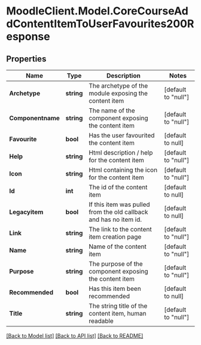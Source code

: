 # MoodleClient.Model.CoreCourseAddContentItemToUserFavourites200Response

## Properties

Name | Type | Description | Notes
------------ | ------------- | ------------- | -------------
**Archetype** | **string** | The archetype of the module exposing the content item | [default to "null"]
**Componentname** | **string** | The name of the component exposing the content item | [default to "null"]
**Favourite** | **bool** | Has the user favourited the content item | [default to null]
**Help** | **string** | Html description / help for the content item | [default to "null"]
**Icon** | **string** | Html containing the icon for the content item | [default to "null"]
**Id** | **int** | The id of the content item | [default to null]
**Legacyitem** | **bool** | If this item was pulled from the old callback and has no item id. | [default to null]
**Link** | **string** | The link to the content item creation page | [default to "null"]
**Name** | **string** | Name of the content item | [default to "null"]
**Purpose** | **string** | The purpose of the component exposing the content item | [default to "null"]
**Recommended** | **bool** | Has this item been recommended | [default to null]
**Title** | **string** | The string title of the content item, human readable | [default to "null"]

[[Back to Model list]](../README.md#documentation-for-models) [[Back to API list]](../README.md#documentation-for-api-endpoints) [[Back to README]](../README.md)

